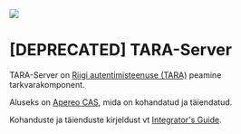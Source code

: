 <img src='doc/img/ee_cef_0.png'></img>

# [DEPRECATED] TARA-Server

TARA-Server on [Riigi autentimisteenuse (TARA)](https://e-gov.github.io/TARA-Doku/) peamine tarkvarakomponent.

Aluseks on [Apereo CAS](https://www.apereo.org/projects/cas), mida on kohandatud ja täiendatud.

Kohanduste ja täienduste kirjeldust vt [Integrator's Guide](doc/Configuration.md).


